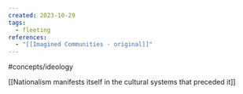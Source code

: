 ```yaml
---
created: 2023-10-29
tags:
  - fleeting
references:
  - "[[Imagined Communities - original]]"
---
```

#concepts/ideology

[[Nationalism manifests itself in the cultural systems that preceded it]]

